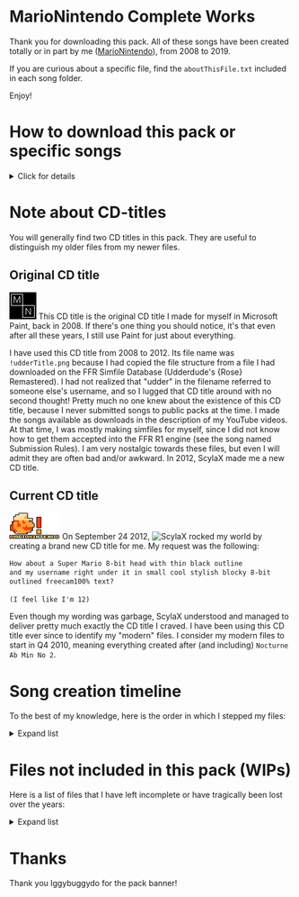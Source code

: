 # MarioNintendo Complete Works

Thank you for downloading this pack. All of these songs have been created totally or in part
by me ([MarioNintendo](http://www.flashflashrevolution.com/profile/MarioNintendo/)), from 2008 to 2019.

If you are curious about a specific file, find the `aboutThisFile.txt` included in
each song folder.

Enjoy!

# How to download this pack or specific songs
<details><summary>Click for details</summary>
Scroll back to the top of this page, and click the download button:
![How to download this pack](howtodownload.png)

Don't want to download the full pack? Simply follow these steps:
![How to download a single song](download1song.png)
</details>


# Note about CD-titles
You will generally find two CD titles in this pack. They are useful to distinguish my older files from my newer
files.

## Original CD title
![](og-mntitle.png)
This CD title is the original CD title I made for myself in Microsoft Paint, back in 2008.
If there's one thing you should notice, it's that even after all these years, I still use Paint for just about
everything.

I have used this CD title from 2008 to 2012. Its file name was `!udderTitle.png` because I had copied the file
structure from a file I had downloaded on the FFR Simfile Database (Udderdude's {Rose} Remastered). I had not
realized that "udder" in the filename referred to someone else's username, and so I lugged that CD title around
with no second thought! Pretty much no one knew about the existence of this CD title,
because I never submitted songs to public packs at the time. I made the songs available as downloads in the
description of my YouTube videos. At that time, I was mostly making simfiles for myself, since I did not know
how to get them accepted into the FFR R1 engine (see the song named Submission Rules). I am very nostalgic
towards these files, but even I will admit they are often bad and/or awkward. In 2012, ScylaX made me a new CD
title.

## Current CD title
![](mntitle.png)
On September 24 2012, ![ScylaX](http://flashflashrevolution.com/profile/ScylaX) rocked my world by creating a
brand new CD title for me. My request was the following:

```
How about a Super Mario 8-bit head with thin black outline
and my username right under it in small cool stylish blocky 8-bit outlined freecam100% text?

(I feel like I'm 12)
```

Even though my wording was garbage, ScylaX understood and managed to deliver pretty much exactly the CD title
I craved. I have been using this CD title ever since to identify my "modern" files. I consider my modern files
to start in Q4 2010, meaning everything created after (and including) `Nocturne Ab Min No 2`.

# Song creation timeline
To the best of my knowledge, here is the order in which I stepped my files:

<details><summary>Expand list</summary>
<p>

```
~~ 2008 ~~
Winter
{Rose} Remastered
Loituma speedcore

~~ 2009 ~~
Candy Pop
Mr Larpus
Metropolis
Hell in 3 Seconds
The Time Warp
Jungle
Tricky's Song
FFReedom

~~ 2010 ~~
Don't give a FUCK
Nocturne Ab Min No 2
In Flux
Spacefarer
Animus Intorqueo 1
Animus Intorqueo 2
Animus Intorqueo 3
Automata
Comfortably Lost
Stress

~~ 2011 ~~
Unf
botu1
Baby Still Too Fat
Love, The Elephant
He's A Pirate
Mortal Kombat Metal Menu
spanish
Submission Rules
Lives Without Meaning
umad
I hate humans
Xanthystrauma

~~ 2012 ~~
Never Enough
S
FF7 - Theme of Aeris
ULTRAnumb
Pictures at an Exhibition
Redirected Moonlight
shes got moxie
lookoutthewindow
.357 Magnum
Art of the Madness
Mario Mix for Piano
Jazzman - Super Mario Bros.
Pokemon BW - Elite Four
Mega Man 9 Rock Medley
Unshakeable
Car select
A Crimson Rose and a Gin Tonic

~~ 2013 ~~
-Slapstick-
Felix^3
Accelerator
PWRPFF RAVES
La fuite des jours
Heaven's Gate

~~ 2014 ~~
Frainbreeze
O Canada
Wheelpower & Go
Spinal Fluid Explosion Girl
Space Threat
Shovel Knight Main Theme
Magical Sound Shower

~~ 2015 ~~
Moon Trance
Entre l'ombre et la lumiere
Fghjukiolkijhngbfvrgthyujikolkijuhgbfvrtgyhujioikj
Drive of Unliving Things
Mario Paint Medley
Ground Theme - Underground Theme

~~ 2016 (craziest year) ~~
// (Splitting by month because I made a lot of songs for VGMP4 !!)
// January
	Chelnov Theme
// February
	The Void of Space
	A Beautiful Day For Golf
// March
	Hope & Joy Peace & Love
	DARK DEMON'S SONG
	Gear Getaway
	Balloon Fight Medley
// April
	The Mysterious Murasame Castle
// May
	Black Rain
	Coeur de Ceramique
	Staff Credits (Mario Kart 7)
	You're IZAYOI
// June
	City
	Kingdom of Devotindos
	Blue Field & Catch'em Theme
	Alien Lair
	Blade's Theme
	TAKE OFF
	Sortie
	Inner Goldfield
	Ending Theme
	Life Flashing Before One's Eyes
	Cursed Destiny
	Underwater
	Gerudo Valley
	Temple
// September (after the VGMP4 release)
	Megalovania (never added to VGMP4)
// Also ...
	Hardwired
	Area A
	12-gauge pez dispenser

~~ 2017 ~~
Boss Battle
Beep Beep I'm a Sheep
I've Got Rhythm

~~ 2018 ~~
Tiger Rag
Computer Blues
Aleph-0

~~ 2019 ~~
Firewall
```

</details>

# Files not included in this pack (WIPs)
Here is a list of files that I have left incomplete or have tragically been lost over the years:

<details><summary>Expand list</summary>
<p>

```
900%MAX ANGERpower
Bring Back That Leroy Brown (This file from 2008 is lost, but the first 20 seconds were stepped. Circa 2009)
Circuit (Mario Kart 7 remix from Super Smash Bros. for Wii U)
Cities of the Future (Infected mushrooms, milla remix)
Diablosis Naga
Dwelling of Doom (Shnabubula)
Goodbye Yellow Brick Road (This file from 2008 is completely lost)
Magnum (xKore)
Manxome (Ryan Iyengar)
naTivefAce (playable in Dragons Fury engine, mostly stepped by Razor though)
PAC-MAN (Super Smash Bros. Wii U Version)
Reeps 2.0
steppin it up (Nick Perrin)
Super Mario Dirty Mix (A physician & A Scholar, never got permission for FFR)
```
</details>

# Thanks
Thank you Iggybuggydo for the pack banner!
